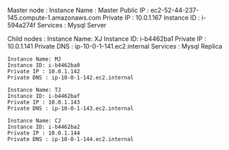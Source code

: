 Master node : 
	Instance Name : Master
	Public IP : ec2-52-44-237-145.compute-1.amazonaws.com
	Private IP : 10.0.1.167
	Instance ID : i-594a274f
	Services : Mysql Server
	
Child nodes :
	Instance Name: XJ
	Instance ID: i-b4462ba1
	Private IP : 10.0.1.141
	Private DNS : ip-10-0-1-141.ec2.internal
	Services : Mysql Replica

	Instance Name: MJ
	Instance ID: i-b4462ba0
	Private IP : 10.0.1.142
	Private DNS : ip-10-0-1-142.ec2.internal

	Instance Name: TJ
	Instance ID: i-b4462baf
	Private IP : 10.0.1.143
	Private DNS : ip-10-0-1-143.ec2.internal

	Instance Name: CJ
	Instance ID: i-b4462ba2
	Private IP : 10.0.1.144
	Private DNS : ip-10-0-1-144.ec2.internal





